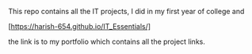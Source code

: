 This repo contains all the IT projects, 
I did in my first year of college and 

[https://harish-654.github.io/IT_Essentials/]

the link is to my portfolio which contains all the project links.

